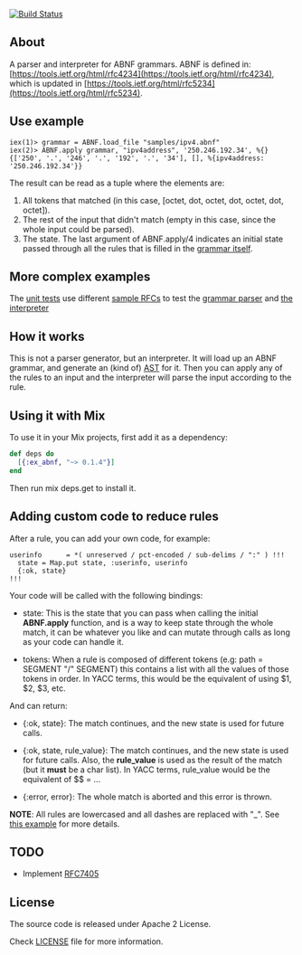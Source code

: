 [![Build Status](https://travis-ci.org/marcelog/ex_abnf.svg)](https://travis-ci.org/marcelog/ex_abnf)

## About

A parser and interpreter for ABNF grammars. ABNF is defined in:
[https://tools.ietf.org/html/rfc4234](https://tools.ietf.org/html/rfc4234),
which is updated in [https://tools.ietf.org/html/rfc5234](https://tools.ietf.org/html/rfc5234).

## Use example

    iex(1)> grammar = ABNF.load_file "samples/ipv4.abnf"
    iex(2)> ABNF.apply grammar, "ipv4address", '250.246.192.34', %{}
    {['250', '.', '246', '.', '192', '.', '34'], [], %{ipv4address: '250.246.192.34'}}

The result can be read as a tuple where the elements are:
 1. All tokens that matched (in this case, [octet, dot, octet, dot, octet, dot, octet]).
 2. The rest of the input that didn't match (empty in this case, since the whole input could be parsed).
 3. The state. The last argument of ABNF.apply/4 indicates an initial state passed through all the rules that
 is filled in the [grammar itself](https://github.com/marcelog/ex_abnf/blob/master/samples/ipv4.abnf#L5).

## More complex examples

The [unit tests](https://github.com/marcelog/ex_abnf/blob/master/test/ex_abnf_test.exs)
use different [sample RFCs](https://github.com/marcelog/ex_abnf/tree/master/samples) to test the
[grammar parser](https://github.com/marcelog/ex_abnf/blob/master/lib/grammar.ex) and
[the interpreter](https://github.com/marcelog/ex_abnf/blob/master/lib/interpreter.ex)

## How it works
This is not a parser generator, but an interpreter. It will load up an ABNF grammar,
and generate an (kind of) [AST](http://en.wikipedia.org/wiki/Abstract_syntax_tree) for it. Then
you can apply any of the rules to an input and the interpreter will parse the input according to
the rule.

## Using it with Mix

To use it in your Mix projects, first add it as a dependency:

```elixir
def deps do
  [{:ex_abnf, "~> 0.1.4"}]
end
```
Then run mix deps.get to install it.

## Adding custom code to reduce rules
After a rule, you can add your own code, for example:
```
userinfo      = *( unreserved / pct-encoded / sub-delims / ":" ) !!!
  state = Map.put state, :userinfo, userinfo
  {:ok, state}
!!!
```

Your code will be called with the following bindings:
 * state: This is the state that you can pass when calling the initial **ABNF.apply**
 function, and is a way to keep state through the whole match, it can be whatever you
 like and can mutate through calls as long as your code can handle it.

 * tokens: When a rule is composed of different tokens (e.g: path = SEGMENT "/" SEGMENT) this
 contains a list with all the values of those tokens in order. In YACC terms, this would be
 the equivalent of using $1, $2, $3, etc.

And can return:
 * {:ok, state}: The match continues, and the new state is used for
 future calls.

 * {:ok, state, rule_value}: The match continues, and the new state is used for
 future calls. Also, the **rule_value** is used as the result of the match (but it **must** be
 a char list). In YACC terms, rule_value would be the equivalent of $$ = ...

 * {:error, error}: The whole match is aborted and this error is thrown.

**NOTE**: All rules are lowercased and all dashes are replaced with "_". See
[this example](https://github.com/marcelog/ex_abnf/blob/master/samples/RFC3986.abnf#L76) for
more details.

## TODO
 * Implement [RFC7405](https://tools.ietf.org/html/rfc7405)

## License
The source code is released under Apache 2 License.

Check [LICENSE](https://github.com/marcelog/ex_abnf/blob/master/LICENSE) file for more information.
